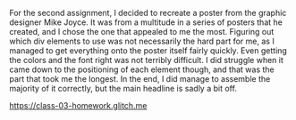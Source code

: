 For the second assignment, I decided to recreate a poster from the graphic designer Mike Joyce. It was from a multitude in a series of posters that he created, and I chose the one that appealed to me the most. Figuring out which div elements to use was not necessarily the hard part for me, as I managed to get everything onto the poster itself fairly quickly. Even getting the colors and the font right was not terribly difficult. I did struggle when it came down to the positioning of each element though, and that was the part that took me the longest. In the end, I did manage to assemble the majority of it correctly, but the main headline is sadly a bit off.

https://class-03-homework.glitch.me

